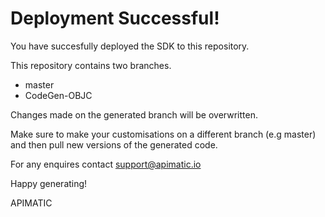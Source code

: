 # Deployment Successful!
You have succesfully deployed the SDK to this repository.

This repository contains two branches. 
* master
* CodeGen-OBJC

Changes made on the generated branch will be overwritten.

Make sure to make your customisations on a different branch (e.g master) and then pull new versions of the generated code.

For any enquires contact support@apimatic.io

Happy generating!

APIMATIC